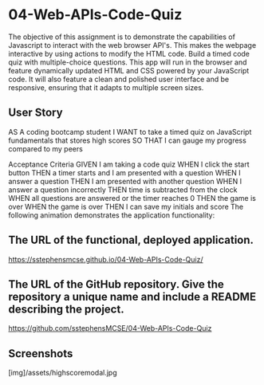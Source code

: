 # 04-Web-APIs-Code-Quiz

The objective of this assignment is to demonstrate the capabilities of Javascript to interact with the web browser API's. This makes the webpage interactive by using actions to modify the HTML code. Build a timed code quiz with multiple-choice questions. This app will run in the browser and feature dynamically updated HTML and CSS powered by your JavaScript code. It will also feature a clean and polished user interface and be responsive, ensuring that it adapts to multiple screen sizes.

## User Story
AS A coding bootcamp student
I WANT to take a timed quiz on JavaScript fundamentals that stores high scores
SO THAT I can gauge my progress compared to my peers

Acceptance Criteria
GIVEN I am taking a code quiz
WHEN I click the start button
THEN a timer starts and I am presented with a question
WHEN I answer a question
THEN I am presented with another question
WHEN I answer a question incorrectly
THEN time is subtracted from the clock
WHEN all questions are answered or the timer reaches 0
THEN the game is over
WHEN the game is over
THEN I can save my initials and score
The following animation demonstrates the application functionality:

## The URL of the functional, deployed application.
https://sstephensmcse.github.io/04-Web-APIs-Code-Quiz/

## The URL of the GitHub repository. Give the repository a unique name and include a README describing the project.
https://github.com/sstephensMCSE/04-Web-APIs-Code-Quiz

## Screenshots

[img]/assets/highscoremodal.jpg

